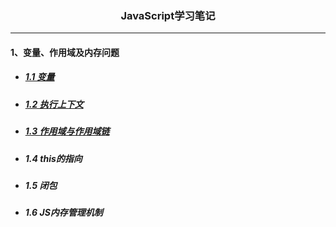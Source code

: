 <html>
<h3 style="text-align: center;">JavaScript学习笔记</h3>
</html>

---
#### 1、变量、作用域及内存问题<br/>
- ##### [1.1 变量](https://github.com/Alice-daily/JavaScript/tree/master/1%E3%80%81%E5%8F%98%E9%87%8F%E3%80%81%E4%BD%9C%E7%94%A8%E5%9F%9F%E5%8F%8A%E5%86%85%E5%AD%98%E9%97%AE%E9%A2%98/1.1%20%E5%8F%98%E9%87%8F)
- ##### [1.2 执行上下文](https://github.com/Alice-daily/JavaScript/tree/master/1%E3%80%81%E5%8F%98%E9%87%8F%E3%80%81%E4%BD%9C%E7%94%A8%E5%9F%9F%E5%8F%8A%E5%86%85%E5%AD%98%E9%97%AE%E9%A2%98/1.2%20%E6%89%A7%E8%A1%8C%E4%B8%8A%E4%B8%8B%E6%96%87)
- ##### [1.3 作用域与作用域链](https://github.com/Alice-daily/JavaScript/tree/master/1%E3%80%81%E5%8F%98%E9%87%8F%E3%80%81%E4%BD%9C%E7%94%A8%E5%9F%9F%E5%8F%8A%E5%86%85%E5%AD%98%E9%97%AE%E9%A2%98/1.3%20%E4%BD%9C%E7%94%A8%E5%9F%9F%E4%B8%8E%E4%BD%9C%E7%94%A8%E5%9F%9F%E9%93%BE)
- ##### 1.4 this的指向
- ##### 1.5 闭包
- ##### 1.6 JS内存管理机制
